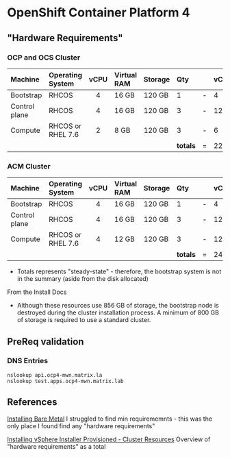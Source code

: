 # OpenShift Container Platform 4

## "Hardware Requirements"

### OCP and OCS Cluster
| Machine       | Operating System  | vCPU | Virtual RAM | Storage | Qty        |   | vCPU | RAM | Storage 
|:--------------|:------------------|:----:|:------------|:--------|:-----------|:-:|-----|:----|:-------
| Bootstrap     | RHCOS             | 4    | 16 GB       | 120 GB  | 1          | - | 4    | 16  | 120
| Control plane | RHCOS             | 4    | 16 GB       | 120 GB  | 3          | - | 12   | 48  | 360
| Compute       | RHCOS or RHEL 7.6 | 2    | 8 GB        | 120 GB  | 3          | - | 6    | 24  | 360
|               |                   |      |             |         | **totals** | = | 22   | 88  | 840

### ACM Cluster
| Machine       | Operating System  | vCPU | Virtual RAM | Storage | Qty        |   | vCPU | RAM | Storage 
|:--------------|:------------------|:----:|:------------|:--------|:-----------|:-:|------|:----|:-------
| Bootstrap     | RHCOS             | 4    | 16 GB       | 120 GB  | 1          | - | 4    | 16  | 120
| Control plane | RHCOS             | 4    | 16 GB       | 120 GB  | 3          | - | 12   | 48  | 360
| Compute       | RHCOS or RHEL 7.6 | 4    | 12 GB       | 120 GB  | 3          | - | 12   | 36  | 360
|               |                   |      |             |         | **totals** | = | 24   | 84  | 840
* Totals represents "steady-state" - therefore, the bootstrap system is not in the summary (aside from the disk allocated)

From the Install Docs
* Although these resources use 856 GB of storage, the bootstrap node is destroyed during the cluster installation process. A minimum of 800 GB of storage is required to use a standard cluster.

##  PreReq validation

### DNS Entries
```
nslookup api.ocp4-mwn.matrix.la
nslookup test.apps.ocp4-mwn.matrix.lab
```

## References
[Installing Bare Metal](https://docs.openshift.com/container-platform/4.5/installing/installing_bare_metal/installing-bare-metal.html#minimum-resource-requirements_installing-bare-metal) I struggled to find min requirememnts - this was the only place I found find any "hardware requirements"

[Installing vSphere Installer Provisioned - Cluster Resources](https://docs.openshift.com/container-platform/4.5/installing/installing_vsphere/installing-vsphere-installer-provisioned.html) Overview of "hardware requirements" as a total

